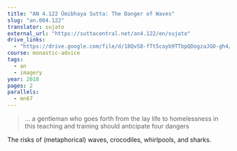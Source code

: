 ```yaml
---
title: "AN 4.122 Ūmibhaya Sutta: The Danger of Waves"
slug: "an.004.122"
translator: sujato
external_url: "https://suttacentral.net/an4.122/en/sujato"
drive_links:
  - "https://drive.google.com/file/d/18QvS8-fTt5cayb9TTbpQDogzaJGO-gh4/view?usp=drivesdk"
course: monastic-advice
tags:
  - an
  - imagery
year: 2018
pages: 2
parallels:
  - mn67
---
```


> … a gentleman who goes forth from the lay life to homelessness in this teaching and training should anticipate four dangers

The risks of (metaphorical) waves, crocodiles, whirlpools, and sharks.

